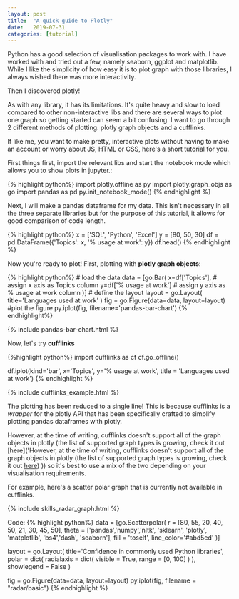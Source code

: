 ```yaml
---
layout: post
title:  "A quick guide to Plotly"
date:   2019-07-31
categories: [tutorial]
---
```

Python has a good selection of visualisation packages to work with. I have worked with and tried out a few, namely seaborn, ggplot and matplotlib. While I like the simplicity of how easy it is to plot graph with those libraries, I always wished there was more interactivity.

Then I discovered plotly!

As with any library, it has its limitations. It's quite heavy and slow to load compared to other non-interactive libs and there are several ways to plot one graph so getting started can seem a bit confusing. I want to go through 2 different methods of plotting: plotly graph objects and a cufflinks.

If like me, you want to make pretty, interactive plots without having to make an account or worry about JS, HTML or CSS, here's a short tutorial for you.
<!--more-->

First things first, import the relevant libs and start the notebook mode which allows you to show plots in jupyter.:

{% highlight python%}
import plotly.offline as py
import plotly.graph_objs as go
import pandas as pd
py.init_notebook_mode()
{% endhighlight %}

Next, I will make a pandas dataframe for my data. This isn't  necessary in all the three separate libraries but for the purpose of this tutorial, it allows for good comparison of code length.

{% highlight python%}
x = ['SQL', 'Python', 'Excel']
y = [80, 50, 30]
df = pd.DataFrame({'Topics': x, '% usage at work': y})
df.head()
{% endhighlight %}

Now you're ready to plot! First, plotting with **plotly graph objects**:

{% highlight python%}
    # load the data
data = [go.Bar(
    x=df['Topics'], # assign x axis as Topics column
    y=df['% usage at work'] # assign y axis as % usage at work column 
)]
    # define the layout
layout = go.Layout(
    title='Languages used at work'
)
fig = go.Figure(data=data, layout=layout)
     #plot the figure
py.iplot(fig, filename='pandas-bar-chart')
{% endhighlight%}

{% include pandas-bar-chart.html %}

Now, let's try **cufflinks**

{%highlight python%}
import cufflinks as cf
cf.go_offline()

df.iplot(kind='bar', x='Topics', y='% usage at work', title = 'Languages used at work')
{% endhighlight %}

{% include cufflinks_example.html %}


The plotting has been reduced to a single line! This is because cufflinks is a *wrapper* for the plotly API that has been specifically crafted to simplify plotting pandas dataframes with plotly.

However, at the time of writing, cufflinks doesn't support all of the graph objects in plotly (the list of supported graph types is growing, check it out [here]('However, at the time of writing, cufflinks doesn't support all of the graph objects in plotly (the list of supported graph types is growing, check it out [here](https://github.com/santosjorge/cufflinks)) 
)) so it's best to use a mix of the two depending on your visualisation requirements. 

For example, here's a  scatter polar graph that is currently not available in cufflinks.

{% include skills_radar_graph.html %}

Code:
{% highlight python%}
data = [go.Scatterpolar(
  r = [80, 55, 20, 40, 50, 21, 30, 45, 50],
  theta = ['pandas','numpy','nltk', 'sklearn', 'plotly', 'matplotlib', 'bs4','dash', 'seaborn'],
  fill = 'toself',
    line_color='#abd5ed'
)]

layout = go.Layout(
    title='Confidence in commonly used Python libraries',
  polar = dict(
    radialaxis = dict(
      visible = True,
      range = [0, 100]
    )
  ),
  showlegend = False
)

fig = go.Figure(data=data, layout=layout)
py.iplot(fig, filename = "radar/basic")
{% endhighlight %}
